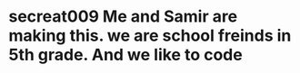 # secreat009 Me and Samir are making this. we are school freinds in 5th grade. And we like to code


